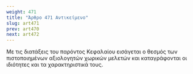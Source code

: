 ```yaml
---
weight: 471
title: "Άρθρο 471 Αντικείμενο"
slug: art471
prev: art470
next: art472
---
```


Με τις διατάξεις του παρόντος Κεφαλαίου εισάγεται ο θεσμός των πιστοποιημένων αξιολογητών χωρικών μελετών και καταγράφονται οι ιδιότητες και τα χαρακτηριστικά τους.


